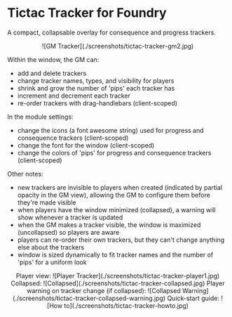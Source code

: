 # Tictac Tracker for Foundry
A compact, collapsable overlay for consequence and progress trackers. 

<p style="text-align: center">
![GM Tracker](./screenshots/tictac-tracker-gm2.jpg)
</p> 

Within the window, the GM can:
- add and delete trackers
- change tracker names, types, and visibility for players
- shrink and grow the number of 'pips' each tracker has
- increment and decrement each tracker
- re-order trackers with drag-handlebars (client-scoped)

In the module settings:
- change the icons (a font awesome string) used for progress and consequence trackers (client-scoped)
- change the font for the window (client-scoped)
- change the colors of 'pips' for progress and consequence trackers (client-scoped)

Other notes:
- new trackers are invisible to players when created (indicated by partial opacity in the GM view), allowing the GM to configure them before they're made visible
- when players have the window minimized (collapsed), a warning will show whenever a tracker is updated
- when the GM makes a tracker visible, the window is maximized (uncollapsed) so players are aware
- players can re-order their own trackers, but they can't change anything else about the trackers
- window is sized dynamically to fit tracker names and the number of 'pips' for a uniform look

<p align="center">
  Player view:
  ![Player Tracker](./screenshots/tictac-tracker-player1.jpg)
  Collapsed:
  ![Collapsed](./screenshots/tictac-tracker-collapsed.jpg)
  Player warning on tracker change (if collapsed):
  ![Collapsed Warning](./screenshots/tictac-tracker-collapsed-warning.jpg)
  Quick-start guide:
  ![How to](./screenshots/tictac-tracker-howto.jpg)
</p>
